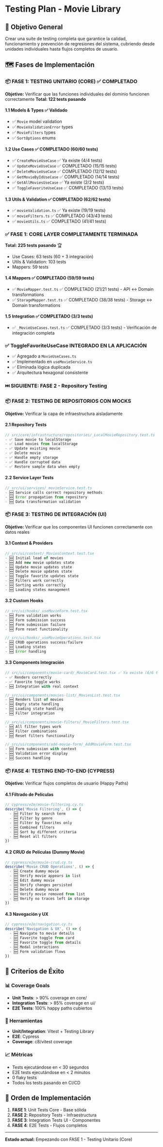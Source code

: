 # Testing Plan - Movie Library

## 🎯 Objetivo General

Crear una suite de testing completa que garantice la calidad, funcionamiento y prevención de regresiones del sistema, cubriendo desde unidades individuales hasta flujos completos de usuario.

## 🗺️ Fases de Implementación

### 📦 FASE 1: TESTING UNITARIO (CORE) ✅ COMPLETADO

**Objetivo:** Verificar que las funciones individuales del dominio funcionen correctamente
**Total: 122 tests pasando**

#### 1.1 Models & Types ✅ Validado

- ✅ `Movie` model validation
- ✅ `MovieValidationError` types
- ✅ `MovieFilters` types
- ✅ `SortOptions` enums

#### 1.2 Use Cases ✅ COMPLETADO (60/60 tests)

- ✅ `CreateMovieUseCase` ✅ Ya existe (4/4 tests)
- ✅ `UpdateMovieUseCase` ✅ COMPLETADO (15/15 tests)
- ✅ `DeleteMovieUseCase` ✅ COMPLETADO (12/12 tests)
- ✅ `GetMovieByIdUseCase` ✅ COMPLETADO (14/14 tests)
- ✅ `GetAllMoviesUseCase` ✅ Ya existe (2/2 tests)
- ✅ `ToggleFavoriteUseCase` ✅ COMPLETADO (13/13 tests)

#### 1.3 Utils & Validation ✅ COMPLETADO (62/62 tests)

- ✅ `movieValidation.ts` ✅ Ya existe (19/19 tests)
- ✅ `movieFilters.ts` ✅ COMPLETADO (43/43 tests)
- ✅ `movieUtils.ts` ✅ COMPLETADO (41/41 tests)

### ✅ FASE 1: CORE LAYER COMPLETAMENTE TERMINADA

**Total: 225 tests pasando** 🏆

- Use Cases: 63 tests (60 + 3 integración)
- Utils & Validation: 103 tests
- Mappers: 59 tests

#### 1.4 Mappers ✅ COMPLETADO (59/59 tests)

- ✅ `MovieMapper.test.ts` ✅ COMPLETADO (21/21 tests) - API ↔ Domain transformations
- ✅ `StorageMapper.test.ts` ✅ COMPLETADO (38/38 tests) - Storage ↔ Domain transformations

#### 1.5 Integration ✅ COMPLETADO (3/3 tests)

- ✅ `_MovieUseCases.test.ts` ✅ COMPLETADO (3/3 tests) - Verificación de integración completa

### ✅ ToggleFavoriteUseCase INTEGRADO EN LA APLICACIÓN

- ✅ Agregado a `MovieUseCases.ts`
- ✅ Implementado en `useMovieService.ts`
- ✅ Eliminada lógica duplicada
- ✅ Arquitectura hexagonal consistente

### ⏭️ SIGUIENTE: FASE 2 - Repository Testing

### 📦 FASE 2: TESTING DE REPOSITORIOS CON MOCKS

**Objetivo:** Verificar la capa de infraestructura aisladamente

#### 2.1 Repository Tests

```typescript
// src/core/infrastructure/repositories/_LocalMovieRepository.test.ts
- ✅ Save movie to localStorage
- ✅ Load movies from localStorage
- ✅ Update existing movie
- ✅ Delete movie
- ✅ Handle empty storage
- ✅ Handle corrupted data
- ✅ Restore sample data when empty
```

#### 2.2 Service Layer Tests

```typescript
// src/ui/services/_movieService.test.ts
- 🆕 Service calls correct repository methods
- 🆕 Error propagation from repository
- 🆕 Data transformation validation
```

### 📦 FASE 3: TESTING DE INTEGRACIÓN (UI)

**Objetivo:** Verificar que los componentes UI funcionen correctamente con datos reales

#### 3.1 Context & Providers

```typescript
// src/ui/context/_MoviesContext.test.tsx
- 🆕 Initial load of movies
- 🆕 Add new movie updates state
- 🆕 Update movie updates state
- 🆕 Delete movie updates state
- 🆕 Toggle favorite updates state
- 🆕 Filters work correctly
- 🆕 Sorting works correctly
- 🆕 Loading states management
```

#### 3.2 Custom Hooks

```typescript
// src/ui/hooks/_useMovieForm.test.tsx
- 🆕 Form validation works
- 🆕 Form submission success
- 🆕 Form submission failure
- 🆕 Form reset functionality

// src/ui/hooks/_useMovieOperations.test.tsx
- 🆕 CRUD operations success/failure
- 🆕 Loading states
- 🆕 Error handling
```

#### 3.3 Components Integración

```typescript
// src/ui/components/movie-card/_MovieCard.test.tsx ✅ Ya existe (6/6 tests)
- ✅ Renders correctly
- ✅ Favorite toggle works
- 🆕 Integration with real context

// src/ui/components/movies-list/_MoviesList.test.tsx
- 🆕 Renders list of movies
- 🆕 Empty state handling
- 🆕 Loading state handling
- 🆕 Filter integration

// src/ui/components/movie-filters/_MovieFilters.test.tsx
- 🆕 All filter types work
- 🆕 Filter combinations
- 🆕 Reset filters functionality

// src/ui/components/add-movie-form/_AddMovieForm.test.tsx
- 🆕 Form submission with context
- 🆕 Validation error display
- 🆕 Success handling
```

### 📦 FASE 4: TESTING END-TO-END (CYPRESS)

**Objetivo:** Verificar flujos completos de usuario (Happy Paths)

#### 4.1 Filtrado de Películas

```typescript
// cypress/e2e/movie-filtering.cy.ts
describe('Movie Filtering', () => {
  - 🆕 Filter by search term
  - 🆕 Filter by genre
  - 🆕 Filter by favorites only
  - 🆕 Combined filters
  - 🆕 Sort by different criteria
  - 🆕 Reset all filters
})
```

#### 4.2 CRUD de Películas (Dummy Movie)

```typescript
// cypress/e2e/movie-crud.cy.ts
describe('Movie CRUD Operations', () => {
  - 🆕 Create dummy movie
  - 🆕 Verify movie appears in list
  - 🆕 Edit dummy movie
  - 🆕 Verify changes persisted
  - 🆕 Delete dummy movie
  - 🆕 Verify movie removed from list
  - 🆕 Verify no traces left in storage
})
```

#### 4.3 Navegación y UX

```typescript
// cypress/e2e/navigation.cy.ts
describe('Navigation & UX', () => {
  - 🆕 Navigate to movie details
  - 🆕 Favorite toggle from card
  - 🆕 Favorite toggle from details
  - 🆕 Modal interactions
  - 🆕 Form validation flows
})
```

## 🎯 Criterios de Éxito

### 📊 Coverage Goals

- **Unit Tests**: > 90% coverage en core/
- **Integration Tests**: > 85% coverage en ui/
- **E2E Tests**: 100% happy paths cubiertos

### 🔧 Herramientas

- **Unit/Integration**: Vitest + Testing Library
- **E2E**: Cypress
- **Coverage**: c8/vitest coverage

### 📈 Métricas

- Tests ejecutándose en < 30 segundos
- E2E tests ejecutándose en < 2 minutos
- 0 flaky tests
- Todos los tests pasando en CI/CD

## 🚀 Orden de Implementación

1. **FASE 1**: Unit Tests Core - Base sólida
2. **FASE 2**: Repository Tests - Infraestructura
3. **FASE 3**: Integration Tests UI - Componentes
4. **FASE 4**: E2E Tests - Flujos completos

---

**Estado actual:** Empezando con FASE 1 - Testing Unitario (Core)

